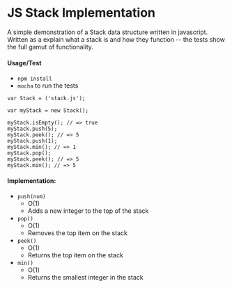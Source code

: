 JS Stack Implementation
========================

A simple demonstration of a Stack data structure written in javascript. Written as a explain what a stack is and how they function -- the tests show the full gamut of functionality.

#### Usage/Test
* `npm install`
* `mocha` to run the tests

```
var Stack = ('stack.js');

var myStack = new Stack();

myStack.isEmpty(); // => true
myStack.push(5);
myStack.peek(); // => 5
myStack.push(1);
myStack.min(); // => 1
myStack.pop();
myStack.peek(); // => 5
myStack.min(); // => 5
```

#### Implementation:
* `push(num)`
  * O(1) 
  * Adds a new integer to the top of the stack
* `pop()`
  * O(1)
  * Removes the top item on the stack
* `peek()`
  * O(1)
  * Returns the top item on the stack
* `min()`
  * O(1)
  * Returns the smallest integer in the stack
